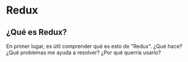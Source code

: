# Redux

## ¿Qué es Redux?

En primer lugar, es útil comprender qué es esto de "Redux". ¿Qué hace? ¿Qué problemas me ayuda a resolver? ¿Por qué querría usarlo?
